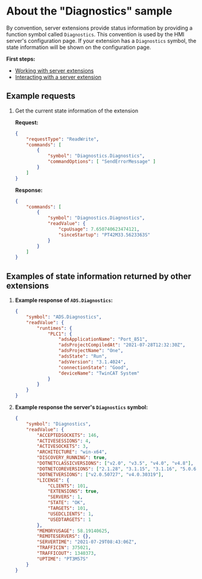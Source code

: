 # About the "Diagnostics" sample

By convention, server extensions provide status information by providing a
function symbol called `Diagnostics`. This convention is used by the HMI
server's configuration page. If your extension has a `Diagnostics` symbol,
the state information will be shown on the configuration page.

**First steps:**

- [Working with server extensions](../../resources/WorkingWithServerExtensions.md)
- [Interacting with a server extension](../../resources/InteractingWithServerExtensions.md)

## Example requests

1. Get the current state information of the extension

    **Request:**

    ```json
    {
        "requestType": "ReadWrite",
        "commands": [
            {
                "symbol": "Diagnostics.Diagnostics",
                "commandOptions": [ "SendErrorMessage" ]
            }
        ]
    }
    ```

    **Response:**

    ```json
    {
        "commands": [
            {
                "symbol": "Diagnostics.Diagnostics",
                "readValue": {
                    "cpuUsage": 7.650740623474121,
                    "sinceStartup": "PT42M33.5623363S"
                }
            }
        ]
    }
    ```

## Examples of state information returned by other extensions

1. **Example response of `ADS.Diagnostics`:**

    ```json
    {
        "symbol": "ADS.Diagnostics",
        "readValue": {
            "runtimes": {
                "PLC1": {
                    "adsApplicationName": "Port_851",
                    "adsProjectCompiledAt": "2021-07-28T12:32:30Z",
                    "adsProjectName": "One",
                    "adsState": "Run",
                    "adsVersion": "3.1.4024",
                    "connectionState": "Good",
                    "deviceName": "TwinCAT System"
                }
            }
        }
    }
    ```

1. **Example response the server's `Diagnostics` symbol:**

    ```json
    {
        "symbol": "Diagnostics",
        "readValue": {
            "ACCEPTEDSOCKETS": 146,
            "ACTIVESESSIONS": 4,
            "ACTIVESOCKETS": 3,
            "ARCHITECTURE": "win-x64",
            "DISCOVERY_RUNNING": true,
            "DOTNETCLASSICVERSIONS": ["v2.0", "v3.5", "v4.0", "v4.8"],
            "DOTNETCOREVERSIONS": ["2.1.28", "3.1.15", "3.1.16", "5.0.6", "5.0.7"],
            "DOTNETVERSIONS": ["v2.0.50727", "v4.0.30319"],
            "LICENSE": {
                "CLIENTS": 101,
                "EXTENSIONS": true,
                "SERVERS": 1,
                "STATE": "OK",
                "TARGETS": 101,
                "USEDCLIENTS": 1,
                "USEDTARGETS": 1
            },
            "MEMORYUSAGE": 58.19140625,
            "REMOTESERVERS": {},
            "SERVERTIME": "2021-07-29T08:43:06Z",
            "TRAFFICIN": 375021,
            "TRAFFICOUT": 1340373,
            "UPTIME": "PT3M57S"
        }
    }
    ```
